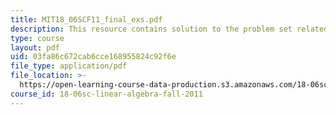 ```yaml
---
title: MIT18_06SCF11_final_exs.pdf
description: This resource contains solution to the problem set related to final exam.
type: course
layout: pdf
uid: 03fa86c672cab6cce168955824c92f6e
file_type: application/pdf
file_location: >-
  https://open-learning-course-data-production.s3.amazonaws.com/18-06sc-linear-algebra-fall-2011/03fa86c672cab6cce168955824c92f6e_MIT18_06SCF11_final_exs.pdf
course_id: 18-06sc-linear-algebra-fall-2011
---
```

